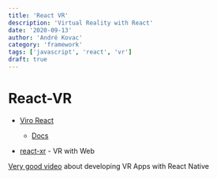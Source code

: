 ```yaml
---
title: 'React VR'
description: 'Virtual Reality with React'
date: '2020-09-13'
author: 'André Kovac'
category: 'framework'
tags: ['javascript', 'react', 'vr']
draft: true
---
```


# React-VR

- [Viro React](https://github.com/viromedia/viro)

  - [Docs](https://docs.viromedia.com/docs)

- [react-xr](https://github.com/react-spring/react-xr) - VR with Web

[Very good video](https://www.youtube.com/watch?v=t-645fMmuD0) about developing VR Apps with React Native
